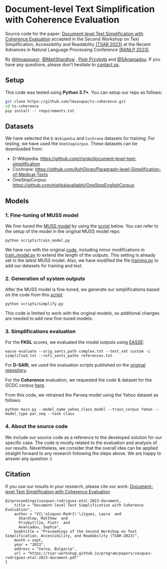 # Document-level Text Simplification with Coherence Evaluation

Source code for the
paper: [Document-level Text Simplification with Coherence Evaluation](https://tsar-workshop.github.io/program/papers/vasquez-rodriguez-etal-2023-document.pdf)
accepted in the Second Workshop on Text Simplification, Accessibility and
Readability [(TSAR 2023)](https://tsar-workshop.github.io/)
at the Recent Advances in Natural Language Processing Conference [(RANLP 2023)](http://ranlp.org/ranlp2023/).

By [@lmvasquezr](https://twitter.com/lmvasquezr), [@MattShardlow](https://twitter.com/MattShardlow)
, [Piotr Przybyła](https://home.ipipan.waw.pl/p.przybyla/) and [@SAnaniadou](https://twitter.com/SAnaniadou). If you
have any questions, please don't hesitate to [contact us](mailto:lvasquezcr@gmail.com).

## Setup

This code was tested using **Python 3.7+**. You can setup our repo as follows:

```bash
git clone https://github.com/lmvasque/ts-coherence.git
cd ts-coherence
pip install -r requirements.txt
```

## Datasets

We have selected the `D-Wikipedia` and `Cochrane` datasets for training. For testing, we have used the `OneStopCorpus`.
These datasets can be downloaded from:

- D-Wikipedia: https://github.com/rlsnlp/document-level-text-simplification
- Cochrane: https://github.com/AshOlogn/Paragraph-level-Simplification-of-Medical-Texts
- OneStopCorpus: https://github.com/nishkalavallabhi/OneStopEnglishCorpus


## Models
### 1. Fine-tuning of MUSS model

We fine-tuned the [MUSS model](https://github.com/lmvasque/muss) by using the
[script](https://github.com/facebookresearch/muss/blob/main/scripts/train_model.py) below. You can refer to the setup of
the model in the original MUSS model repo.

```
python scripts/train_model.py
```

We have run with the original [code](https://github.com/lmvasque/muss), including minor modifications in
[train_model.py](https://github.com/lmvasque/muss/blob/main/scripts/train_model.py) to extend the length of the outputs.
This setting is already set in the latest MUSS model. Also, we have modified the file [training.py](https://github.com/facebookresearch/muss/blob/main/muss/mining/training.py) to add our datasets for training and test.

### 2. Generation of system outputs

After the MUSS model is fine-tuned, we generate our simplifications based on the code from this [script](https://github.com/facebookresearch/muss/blob/main/scripts/simplify.py):
```
python scripts/simplify.py
```

This code is limited to work with the original models, so additional changes are needed to add new fine-tuned models.

### 3. Simplifications evaluation

For the **FKGL** scores, we evaluated the model outputs using [EASSE](https://github.com/feralvam/easse):

```
easse evaluate --orig_sents_path complex.txt --test_set custom -i simplified.txt --refs_sents_paths references.txt
```

For **D-SARI**, we used the evaluation scripts published on
the [original repository](https://github.com/rlsnlp/document-level-text-simplification).

For the **Coherence** evaluation, we requested the code & dataset for the GCDC
corpus [here](https://github.com/aylai/GCDC-corpus).

From this code, we retrained the Parseq model using the Yahoo dataset as follows:

```
python main.py --model_name yahoo_class_model --train_corpus Yahoo --model_type par_seq --task class
```

### 4. About the source code

We include our source code as a reference to the developed solution for our specific case. The code is mostly related to the evaluation and analysis of our results. 
Nevertheless, we consider that the overall idea can be applied straight forward to any research following the steps above. 
We are happy to answer any question :)


## Citation

If you use our results in your research, please cite our work: [Document-level Text Simplification with Coherence Evaluation](https://tsar-workshop.github.io/program/papers/vasquez-rodriguez-etal-2023-document.pdf) 


```
@inproceedings{vasquez-rodriguez-etal-2023-document,
    title = "Document-level Text Simplification with Coherence Evaluation",
    author = "V{\'a}squez-Rodr{\'\i}guez, Laura  and
      Shardlow, Matthew  and
      Przyby{\l}a, Piotr  and
      Ananiadou, Sophia",
    booktitle = "Proceedings of the Second Workshop on Text Simplification, Accessibility, and Readability (TSAR-2023)",
    month = sept,
    year = "2023",
    address = "Varna, Bulgaria",
    url = "https://tsar-workshop.github.io/program/papers/vasquez-rodriguez-etal-2023-document.pdf"
}
